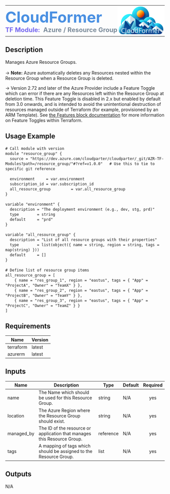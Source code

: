 <table border="0" style="width: 100%; border-collapse: collapse; padding: 0; margin: 0;">
    <tr>
        <!-- Column for Text -->
        <td style="vertical-align: middle; border: none; padding: 0; white-space: nowrap;">
            <div style="font-size: 20px; line-height: 1.2; margin: 0;">
                <h1 style="font-size: 48px; margin: 0;">
                    <a href="https://cloudformer.io" target="_blank" style="color: #FFFFFF; text-decoration: none;">
                        <span style="color: #4a90e2;">CloudFormer</span>
                    </a>
                </h1>
                <div>
                    <span style="color: #7466F0; font-weight: bold;">TF Module:</span>&nbsp;
                    <span style="color: #7a8a99; font-weight: bold;">Azure / Resource Group</span>
                </div>
            </div>
        </td>
        <!-- Spacer Column -->
        <td style="vertical-align: middle; border: none; padding: 0; width: 100%;text-align: right;">
            <a href="https://cloudformer.io">
                <img src="https://raw.githubusercontent.com/cloud-former/logos/main/cloudformer_trans.png" target="_blank" alt="CloudFarter Logo" title="CloudFormer" width="160"/>
            </a>
        </td>
    </tr>
</table>






## Description
Manages Azure Resource Groups.
<br><br>
-> **Note:** Azure automatically deletes any Resources nested within the Resource Group when a Resource Group is deleted.

-> Version 2.72 and later of the Azure Provider include a Feature Toggle which can error if there are any Resources left within the Resource Group at deletion time. This Feature Toggle is disabled in 2.x but enabled by default from 3.0 onwards, and is intended to avoid the unintentional destruction of resources managed outside of Terraform (for example, provisioned by an ARM Template). See [the Features block documentation](https://registry.terraform.io/providers/hashicorp/azurerm/latest/docs#features) for more information on Feature Toggles within Terraform.



## Usage Example

```hcl
# Call module with version
module "resource_group" {
  source = "https://dev.azure.com/cloudparter/cloudparter/_git/AZR-TF-Modules?path=/resource_group/"#?ref=v1.0.0"   # Use this to tie to specific git reference

  environment     = var.environment
  subscription_id = var.subscription_id
  all_resource_group         = var.all_resource_group
}

variable "environment" {
  description = "The deployment environment (e.g., dev, stg, prd)"
  type        = string
  default     = "prd"
}

variable "all_resource_group" {
  description = "List of all resource groups with their properties"
  type        = list(object({ name = string, region = string, tags = map(string) }))
  default     = []
}

# Define list of resource group items
all_resource_group = [
    { name = "res_group_1", region = "eastus", tags = { "App" = "ProjectA", "Owner" = "TeamX" } },
    { name = "res_group_2", region = "eastus", tags = { "App" = "ProjectB", "Owner" = "TeamY" } },
    { name = "res_group_3", region = "eastus", tags = { "App" = "ProjectC", "Owner" = "TeamZ" } }
]
```



## Requirements

| Name      | Version |
|-----------|---------|
| terraform | latest  |
| azurerm   | latest  |

## Inputs

| Name          | Description                                                               | Type      | Default   | Required  |
|---------------|---------------------------------------------------------------------------|-----------|-----------|:---------:|
| name          | The Name which should be used for this Resource Group.                    | string    |  N/A      |  yes      |   
| location      | The Azure Region where the Resource Group should exist.                   | string    |  N/A      |  yes      | 
| managed_by    | The ID of the resource or application that manages this Resource Group.   | reference |  N/A      |  yes      | 
| tags          | A mapping of tags which should be assigned to the Resource Group.         | list      |  N/A      |  yes      | 


## Outputs

N/A

